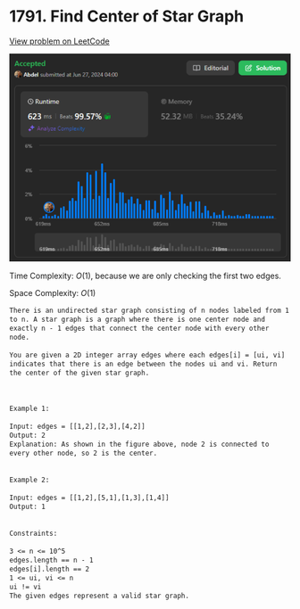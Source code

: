 # 1791. Find Center of Star Graph

[View problem on LeetCode](https://leetcode.com/problems/find-center-of-star-graph/)

![Submission](image.png)

Time Complexity: $O(1)$, because we are only checking the first two edges.

Space Complexity: $O(1)$

```
There is an undirected star graph consisting of n nodes labeled from 1 to n. A star graph is a graph where there is one center node and exactly n - 1 edges that connect the center node with every other node.

You are given a 2D integer array edges where each edges[i] = [ui, vi] indicates that there is an edge between the nodes ui and vi. Return the center of the given star graph.



Example 1:

Input: edges = [[1,2],[2,3],[4,2]]
Output: 2
Explanation: As shown in the figure above, node 2 is connected to every other node, so 2 is the center.


Example 2:

Input: edges = [[1,2],[5,1],[1,3],[1,4]]
Output: 1


Constraints:

3 <= n <= 10^5
edges.length == n - 1
edges[i].length == 2
1 <= ui, vi <= n
ui != vi
The given edges represent a valid star graph.
```
